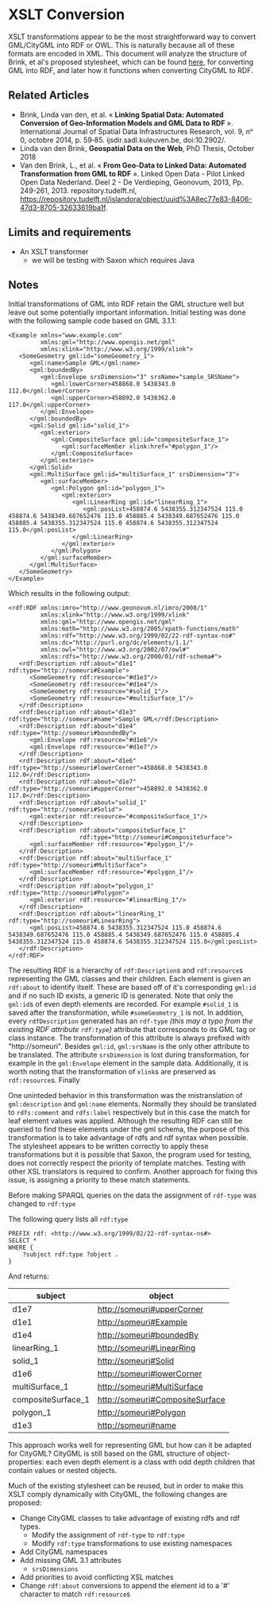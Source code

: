 # XSLT Conversion
XSLT transformations appear to be the most straightforward way to convert GML/CityGML into RDF or OWL. This is naturally because all of these formats are encoded in XML. This document will analyze the structure of Brink, et al's proposed stylesheet, which can be found [here](https://www.pldn.nl/wiki/Boek/BrinkEtAl-GML2RDF#XSLT_stylesheet_GML_.3E_RDF), for converting GML into RDF, and later how it functions when converting CityGML to RDF.


## Related Articles
* Brink, Linda van den, et al. « **Linking Spatial Data: Automated Conversion of Geo-Information Models and GML Data to RDF** ». International Journal of Spatial Data Infrastructures Research, vol. 9, nᵒ 0, octobre 2014, p. 59‑85. ijsdir.sadl.kuleuven.be, doi:10.2902/.
* Linda van den Brink, **Geospatial Data on the Web**, PhD Thesis, October 2018
* Van den Brink, L., et al. « **From Geo-Data to Linked Data: Automated Transformation from GML to RDF** ». Linked Open Data - Pilot Linked Open Data Nederland. Deel 2 - De Verdieping, Geonovum, 2013, Pp. 249-261, 2013. repository.tudelft.nl, https://repository.tudelft.nl/islandora/object/uuid%3A8ec77e83-8406-47d3-8705-32633619ba1f.

## Limits and requirements
* An XSLT transformer
  * we will be testing with Saxon which requires Java

## Notes
Initial transformations of GML into RDF retain the GML structure well but leave out some potentially important information. Initial testing was done with the following sample code based on GML 3.1.1:

```
<Example xmlns="www.example.com"
         xmlns:gml="http://www.opengis.net/gml"
         xmlns:xlink="http://www.w3.org/1999/xlink">
   <SomeGeometry gml:id="someGeometry_1">
      <gml:name>Sample GML</gml:name>
      <gml:boundedBy>
         <gml:Envelope srsDimension="3" srsName="sample_SRSName">
            <gml:lowerCorner>458868.0 5438343.0 112.0</gml:lowerCorner>
            <gml:upperCorner>458892.0 5438362.0 117.0</gml:upperCorner>
         </gml:Envelope>
      </gml:boundedBy>
      <gml:Solid gml:id="solid_1">
         <gml:exterior>
            <gml:CompositeSurface gml:id="compositeSurface_1">
               <gml:surfaceMember xlink:href="#polygon_1"/>
            </gml:CompositeSurface>
         </gml:exterior>
      </gml:Solid>
      <gml:MultiSurface gml:id="multiSurface_1" srsDimension="3">
         <gml:surfaceMember>
            <gml:Polygon gml:id="polygon_1">
               <gml:exterior>
                  <gml:LinearRing gml:id="linearRing_1">
                     <gml:posList>458874.6 5438355.312347524 115.0 458874.6 5438349.687652476 115.0 458885.4 5438349.687652476 115.0 458885.4 5438355.312347524 115.0 458874.6 5438355.312347524 115.0</gml:posList>
                  </gml:LinearRing>
               </gml:exterior>
            </gml:Polygon>
         </gml:surfaceMember>
      </gml:MultiSurface>
   </SomeGeometry>
</Example>
```

Which results in the following output:

```
<rdf:RDF xmlns:imro="http://www.geonovum.nl/imro/2008/1"
         xmlns:xlink="http://www.w3.org/1999/xlink"
         xmlns:gml="http://www.opengis.net/gml"
         xmlns:math="http://www.w3.org/2005/xpath-functions/math"
         xmlns:rdf="http://www.w3.org/1999/02/22-rdf-syntax-ns#"
         xmlns:dc="http://purl.org/dc/elements/1.1/"
         xmlns:owl="http://www.w3.org/2002/07/owl#"
         xmlns:rdfs="http://www.w3.org/2000/01/rdf-schema#">
   <rdf:Description rdf:about="d1e1" rdf:type="http://someuri#Example">
      <SomeGeometry rdf:resource="#d1e3"/>
      <SomeGeometry rdf:resource="#d1e4"/>
      <SomeGeometry rdf:resource="#solid_1"/>
      <SomeGeometry rdf:resource="#multiSurface_1"/>
   </rdf:Description>
   <rdf:Description rdf:about="d1e3" rdf:type="http://someuri#name">Sample GML</rdf:Description>
   <rdf:Description rdf:about="d1e4" rdf:type="http://someuri#boundedBy">
      <gml:Envelope rdf:resource="#d1e6"/>
      <gml:Envelope rdf:resource="#d1e7"/>
   </rdf:Description>
   <rdf:Description rdf:about="d1e6" rdf:type="http://someuri#lowerCorner">458868.0 5438343.0 112.0</rdf:Description>
   <rdf:Description rdf:about="d1e7" rdf:type="http://someuri#upperCorner">458892.0 5438362.0 117.0</rdf:Description>
   <rdf:Description rdf:about="solid_1" rdf:type="http://someuri#Solid">
      <gml:exterior rdf:resource="#compositeSurface_1"/>
   </rdf:Description>
   <rdf:Description rdf:about="compositeSurface_1"
                    rdf:type="http://someuri#CompositeSurface">
      <gml:surfaceMember rdf:resource="#polygon_1"/>
   </rdf:Description>
   <rdf:Description rdf:about="multiSurface_1" rdf:type="http://someuri#MultiSurface">
      <gml:surfaceMember rdf:resource="#polygon_1"/>
   </rdf:Description>
   <rdf:Description rdf:about="polygon_1" rdf:type="http://someuri#Polygon">
      <gml:exterior rdf:resource="#linearRing_1"/>
   </rdf:Description>
   <rdf:Description rdf:about="linearRing_1" rdf:type="http://someuri#LinearRing">
      <gml:posList>458874.6 5438355.312347524 115.0 458874.6 5438349.687652476 115.0 458885.4 5438349.687652476 115.0 458885.4 5438355.312347524 115.0 458874.6 5438355.312347524 115.0</gml:posList>
   </rdf:Description>
</rdf:RDF>
```

The resulting RDF is a hierarchy of `rdf:Description`s and `rdf:resource`s representing the GML classes and their children. Each element is given an `rdf:about` to identify itself. These are based off of it's corresponding `gml:id` and if no such ID exists, a generic ID is generated. Note that only the `gml:id`s of even depth elements are recorded. For example `#solid_1` is saved after the transformation, while `#someGeometry_1` is not. In addition, every `rdfDescription` generated has an `rdf-type` _(this may a typo from the existing RDF attribute `rdf:type`)_ attribute that corresponds to its GML tag or class instance. The transformation of this attribute is always prefixed with "http://someuri". Besides `gml:id`, `gml:srsName` is the only other attribute to be translated. The attribute `srsDimension` is lost during transformation, for example in the `gml:Envelope` element in the sample data. Additionally, it is worth noting that the transformation of `xlink`s are preserved as `rdf:resource`s. Finally 

One uninteded behavior in this transformation was the mistranslation of `gml:description` and `gml:name` elements. Normally they should be translated to `rdfs:comment` and `rdfs:label` respectively but in this case the match for leaf element values was applied. Although the resulting RDF can still be queried to find these elements under the gml schema, the purpose of this transformation is to take advantage of rdfs and rdf syntax when possible. The stylesheet appears to be written correctly to apply these transformations but it is possible that Saxon, the program used for testing, does not correctly respect the priority of template matches. Testing with other XSL translators is required to confirm. Another approach for fixing this issue, is assigning a priority to these match statements.

Before making SPARQL queries on the data the assignment of `rdf-type` was changed to `rdf:type`

The following query lists all `rdf:type`
```
PREFIX rdf: <http://www.w3.org/1999/02/22-rdf-syntax-ns#>
SELECT *
WHERE {
    ?subject rdf:type ?object .
}
```
And returns:

| subject            | object                            |
|--------------------|-----------------------------------|
| d1e7               | <http://someuri#upperCorner>      |
| d1e1               | <http://someuri#Example>          |
| d1e4               | <http://someuri#boundedBy>        |
| linearRing_1       | <http://someuri#LinearRing>       |
| solid_1            | <http://someuri#Solid>            |
| d1e6               | <http://someuri#lowerCorner>      |
| multiSurface_1     | <http://someuri#MultiSurface>     |
| compositeSurface_1 | <http://someuri#CompositeSurface> |
| polygon_1          | <http://someuri#Polygon>          |
| d1e3               | <http://someuri#name>             |


This approach works well for representing GML but how can it be adapted for CityGML? CityGML is still based on the GML structure of object-properties: each even depth element is a class with odd depth children that contain values or nested objects.

Much of the existing stylesheet can be reused, but in order to make this XSLT comply dynamically with CityGML, the following changes are proposed:
* Change CityGML classes to take advantage of existing rdfs and rdf types.
  * Modify the assignment of `rdf-type` to `rdf:type`
  * Modify `rdf:type` transformations to use existing namespaces
* Add CityGML namespaces
* Add missing GML 3.1 attributes
  * `srsDimensions`
* Add priorities to avoid conflicting XSL matches
* Change `rdf:about` conversions to append the element id to a '#' character to match `rdf:resource`s  
